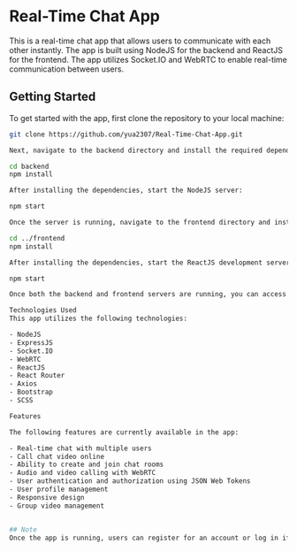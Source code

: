 # Real-Time Chat App

This is a real-time chat app that allows users to communicate with each other instantly. The app is built using NodeJS for the backend and ReactJS for the frontend. The app utilizes Socket.IO and WebRTC to enable real-time communication between users.

## Getting Started

To get started with the app, first clone the repository to your local machine:

```bash
git clone https://github.com/yua2307/Real-Time-Chat-App.git

Next, navigate to the backend directory and install the required dependencies:

cd backend
npm install

After installing the dependencies, start the NodeJS server:

npm start

Once the server is running, navigate to the frontend directory and install the required dependencies:

cd ../frontend
npm install

After installing the dependencies, start the ReactJS development server:

npm start

Once both the backend and frontend servers are running, you can access the app in your web browser at http://localhost:3000.

Technologies Used
This app utilizes the following technologies:

- NodeJS
- ExpressJS
- Socket.IO
- WebRTC
- ReactJS
- React Router
- Axios
- Bootstrap
- SCSS

Features

The following features are currently available in the app:

- Real-time chat with multiple users
- Call chat video online
- Ability to create and join chat rooms
- Audio and video calling with WebRTC
- User authentication and authorization using JSON Web Tokens
- User profile management
- Responsive design
- Group video management


## Note
Once the app is running, users can register for an account or log in if they already have one. They can then create or join existing chat rooms and start messaging in real-time. Users can also initiate video and voice calls, and share their screens with other users.

